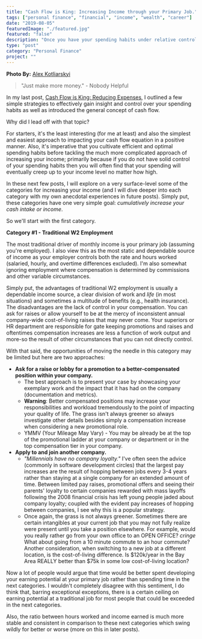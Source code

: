 ```yaml
---
title: "Cash Flow is King: Increasing Income through your Primary Job."
tags: ["personal finance", "financial", "income", "wealth", "career"]
date: "2019-08-05"
featuredImage: "./featured.jpg"
featured: "false"
description: "Once you have your spending habits under relative control, you can turn your attention to the variety of methods to increase your income. In this post, I outline some of the advantages and disadvantages of increasing your income within the category of your primary job."
type: "post"
category: "Personal Finance"
project: ""
---
```

**Photo By:** [Alex Kotliarskyi](https://unsplash.com/@frantic)


> "Just make more money." - Nobody Helpful

In my last post, [Cash Flow is King: Reducing Expenses](http://www.blakeadams.io/cash-flow-is-king-reducing-expenses), I outlined a few simple strategies to effectively gain insight and control over your spending habits as well as introduced the general concept of cash flow.

Why did I lead off with that topic?

For starters, it's the least interesting (for me at least) and also the simplest and easiest approach to impacting your cash flow equation in a positive manner. Also, it's imperative that you cultivate efficient and optimal spending habits before tackling the much more complicated approach of increasing your income; primarily because if you do not have solid control of your spending habits then you will often find that your spending will eventually creep up to your income level no matter how high.

In these next few posts, I will explore on a very surface-level some of the categories for increasing your income (and I will dive deeper into each category with my own anecdotal experiences in future posts). Simply put, these categories have one very simple goal: *cumulatively increase your cash intake or income*. 

So we'll start with the first category.

**Category #1 - Traditional W2 Employment**

The most traditional driver of monthly income is your primary job (assuming you're employed). I also view this as the most static and dependable source of income as your employer controls both the rate and hours worked (salaried, hourly, and overtime differences excluded). I'm also somewhat ignoring employment where compensation is determined by commissions and other variable circumstances. 

Simply put, the advantages of traditional W2 employment is usually a dependable income source, a clear division of work and *life* (in most situations) and sometimes a multitude of benefits (e.g., health insurance). The disadvantages are the lack of control in your compensation. You can ask for raises or allow yourself to be at the mercy of inconsistent annual company-wide cost-of-living raises that may never come. Your superiors or HR department are responsible for gate keeping promotions and raises and oftentimes compensation increases are less a function of work output and more-so the result of other circumstances that you can not directly control.

With that said, the opportunities of moving the needle in this category may be limited but here are two approaches:

- **Ask for a raise or lobby for a promotion to a better-compensated position within your company.**
	- The best approach is to present your case by showcasing your exemplary work and the impact that it has had on the company (documentation and metrics).
	- **Warning**: Better compensated positions may increase your responsibilities and workload tremendously to the point of impacting your quality of life. The grass isn't always greener so always investigate other details besides simply a compensation increase when considering a new promotional role.
	- YMMV (Your Mileage May Vary) - You may be already be at the top of the promotional ladder at your company or department or in the top compensation tier in your company.
- **Apply to and join another company.**
	- *"Millennials have no company loyalty."* I've often seen the advice (commonly in software development circles) that the largest pay increases are the result of hopping between jobs every 3-4 years rather than staying at a single company for an extended amount of time. Between limited pay raises, promotional offers and seeing their parents' loyalty to certain companies rewarded with mass layoffs following the 2008 financial crisis has left young people jaded about company loyalty; coupled with the evident pay increases of hopping between companies, I see why this is a popular strategy.
	- Once again, the grass is not always greener. Sometimes there are certain intangibles at your current job that you may not fully realize were present until you take a position elsewhere. For example, would you really rather go from your own office to an OPEN OFFICE? *cringe* What about going from a 10 minute commute to an hour commute? Another consideration, when switching to a new job at a different location, is the cost-of-living difference. Is $120k/year in the Bay Area REALLY better than $75k in some low cost-of-living location?

Now a lot of people would argue that time would be better spent developing your earning potential at your primary job rather than spending time in the next categories. I wouldn't completely disagree with this sentiment, I do think that, barring exceptional exceptions, there is a certain ceiling on earning potential at a traditional job for most people that could be exceeded in the next categories.

Also, the ratio between hours worked and income earned is much more stable and consistent in comparison to these next categories which swing wildly for better or worse (more on this in later posts).
